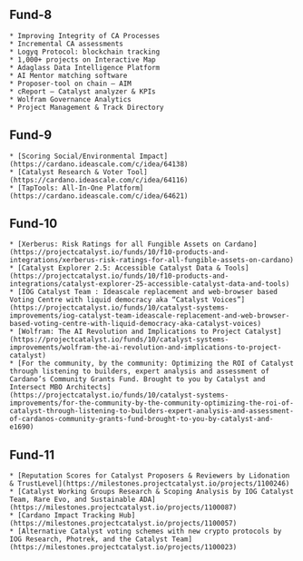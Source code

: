 ## Fund-8

    * Improving Integrity of CA Processes
    * Incremental CA assessments
    * Logyq Protocol: blockchain tracking
    * 1,000+ projects on Interactive Map
    * Adaglass Data Intelligence Platform
    * AI Mentor matching software
    * Proposer-tool on chain – AIM
    * cReport – Catalyst analyzer & KPIs
    * Wolfram Governance Analytics
    * Project Management & Track Directory

## Fund-9

    * [Scoring Social/Environmental Impact](https://cardano.ideascale.com/c/idea/64138)
    * [Catalyst Research & Voter Tool](https://cardano.ideascale.com/c/idea/64116)
    * [TapTools: All-In-One Platform](https://cardano.ideascale.com/c/idea/64621)

## Fund-10

    * [Xerberus: Risk Ratings for all Fungible Assets on Cardano](https://projectcatalyst.io/funds/10/f10-products-and-integrations/xerberus-risk-ratings-for-all-fungible-assets-on-cardano)
    * [Catalyst Explorer 2.5: Accessible Catalyst Data & Tools](https://projectcatalyst.io/funds/10/f10-products-and-integrations/catalyst-explorer-25-accessible-catalyst-data-and-tools)
    * [IOG Catalyst Team : Ideascale replacement and web-browser based Voting Centre with liquid democracy aka “Catalyst Voices”](https://projectcatalyst.io/funds/10/catalyst-systems-improvements/iog-catalyst-team-ideascale-replacement-and-web-browser-based-voting-centre-with-liquid-democracy-aka-catalyst-voices)
    * [Wolfram: The AI Revolution and Implications to Project Catalyst](https://projectcatalyst.io/funds/10/catalyst-systems-improvements/wolfram-the-ai-revolution-and-implications-to-project-catalyst)
    * [For the community, by the community: Optimizing the ROI of Catalyst through listening to builders, expert analysis and assessment of Cardano’s Community Grants Fund. Brought to you by Catalyst and Intersect MBO Architects](https://projectcatalyst.io/funds/10/catalyst-systems-improvements/for-the-community-by-the-community-optimizing-the-roi-of-catalyst-through-listening-to-builders-expert-analysis-and-assessment-of-cardanos-community-grants-fund-brought-to-you-by-catalyst-and-e1690)

## Fund-11

    * [Reputation Scores for Catalyst Proposers & Reviewers by Lidonation & TrustLevel](https://milestones.projectcatalyst.io/projects/1100246)
    * [Catalyst Working Groups Research & Scoping Analysis by IOG Catalyst Team, Rare Evo, and Sustainable ADA](https://milestones.projectcatalyst.io/projects/1100087)
    * [Cardano Impact Tracking Hub](https://milestones.projectcatalyst.io/projects/1100057)
    * [Alternative Catalyst voting schemes with new crypto protocols by IOG Research, Photrek, and the Catalyst Team](https://milestones.projectcatalyst.io/projects/1100023)
